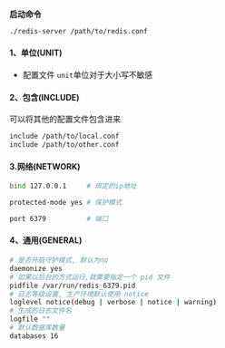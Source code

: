 **启动命令**

```bash
./redis-server /path/to/redis.conf
```

#### 1、单位(UNIT)

- 配置文件 `unit`单位对于大小写不敏感

#### 2、包含(INCLUDE)

可以将其他的配置文件包含进来

```bash
include /path/to/local.conf
include /path/to/other.conf
```

#### 3.网络(NETWORK)

```bash
bind 127.0.0.1     # 绑定的ip地址

protected-mode yes # 保护模式

port 6379          # 端口
```

#### 4、通用(GENERAL)

```bash
# 是否开启守护模式, 默认为no
daemonize yes
# 如果以后台的方式运行,就需要指定一个 pid 文件
pidfile /var/run/redis_6379.pid
# 日志等级设置, 生产环境默认使用 notice
loglevel notice(debug | verbose | notice | warning)
# 生成的日志文件名
logfile ""
# 默认数据库数量
databases 16
```
